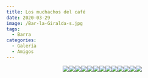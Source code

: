 ```yaml
---
title: Los muchachos del café
date: 2020-03-29
image: /Bar-la-Giralda-s.jpg
tags:
  - Barra
categories:
  - Galería
  - Amigos
---
```

<social-share />
<div style="display: flex; flex-wrap: wrap;justify-content: center;">
<div><img src="/images/cafe/aimg0.png" /></div>
<div><img src="/images/cafe/aimg1.png" /></div>
<div><img src="/images/cafe/aimg2.png" /></div>
<div><img src="/images/cafe/aimg3.png" /></div>
<div><img src="/images/cafe/aimg4.png" /></div>
<div><img src="/images/cafe/aimg5.png" /></div>
<div><img src="/images/cafe/aimg6.png" /></div>
<div><img src="/images/cafe/aimg7.png" /></div>
<div><img src="/images/cafe/aimg8.png" /></div>
<div><img src="/images/cafe/aimg9.png" /></div>
<div><img src="/images/cafe/aimg10.png" /></div>
<div><img src="/images/cafe/aimg11.png" /></div>
<div><img src="/images/cafe/aimg12.png" /></div>
</div>
